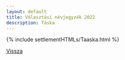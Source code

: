 ```yaml
---
layout: default
title: Választási névjegyzék 2022
description: Táska
---
```


{% include settlementHTMLs/Taaska.html %}

[Vissza](./)